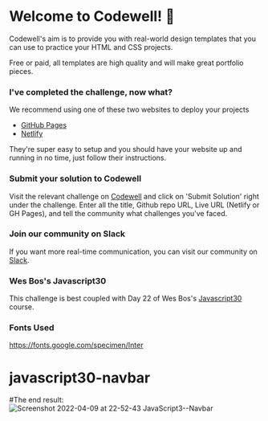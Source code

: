 
# Welcome to Codewell! 👋

Codewell's aim is to provide you with real-world design templates that you can use to practice your HTML and CSS projects. 

Free or paid, all templates are high quality and will make great portfolio pieces.

### I've completed the challenge, now what?

We recommend using one of these two websites to deploy your projects

- [GitHub Pages](https://pages.github.com/)
- [Netlify](https://www.netlify.com/)

They're super easy to setup and you should have your website up and running in no time, just follow their instructions.


### Submit your solution to Codewell

Visit the relevant challenge on [Codewell](https://codewell.cc) and click on 'Submit Solution' right under the challenge.
Enter all the title, Github repo URL, Live URL (Netlify or GH Pages), and tell the community what challenges you've faced.

### Join our community on Slack

If you want more real-time communication, you can visit our community on [Slack](https://join.slack.com/t/codewell-hq/shared_invite/zt-ni8c9g8h-gNYWrmqQ3Uh37dcLg9~LMQ). 

### Wes Bos's Javascript30

This challenge is best coupled with Day 22 of Wes Bos's [Javascript30](https://javascript30.com) course. 

### Fonts Used

https://fonts.google.com/specimen/Inter
# javascript30-navbar

#The end result:
![Screenshot 2022-04-09 at 22-52-43 JavaScript3--Navbar](https://user-images.githubusercontent.com/82536545/162591334-d1bf4024-852a-4ed0-aaf0-c6bd206afeee.png)

